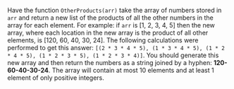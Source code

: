Have the function ```OtherProducts(arr)``` take the array of numbers stored in ```arr``` and return a new list of the products of all the other numbers in the array for each element. For example: if ```arr``` is [1, 2, 3, 4, 5] then the new array, where each location in the new array is the product of all other elements, is [120, 60, 40, 30, 24]. The following calculations were performed to get this answer: ```[(2 * 3 * 4 * 5), (1 * 3 * 4 * 5), (1 * 2 * 4 * 5), (1 * 2 * 3 * 5), (1 * 2 * 3 * 4)]```. You should generate this new array and then return the numbers as a string joined by a hyphen: **120-60-40-30-24**. The array will contain at most 10 elements and at least 1 element of only positive integers. 
